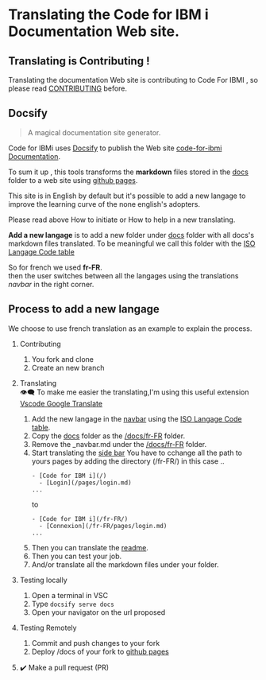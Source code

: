 # Translating the Code for IBM i Documentation Web site.

## Translating is Contributing !

Translating the documentation Web site is contributing to Code For IBMI , so please read [CONTRIBUTING](CONTRIBUTING.md) before.

## Docsify
> A magical documentation site generator.

Code for IBMi uses [Docsify](https://docsify.js.org/#/) to publish the Web site [code-for-ibmi Documentation](https://halcyon-tech.github.io/vscode-ibmi/#/).

To sum it up , this tools transforms the **markdown** files stored in the [docs](./docs/) folder to a web site using [github pages](https://pages.github.com/).

This site is in English by default but it's possible to add a new langage to improve the learning curve of the none english's adopters.

Please read above How to initiate or How to help in a new translating. 

**Add a new langage** is to add a new folder under [docs](./docs/) folder with all docs's markdown files translated.
To be meaningful we call this folder with the [ISO Langage Code table](http://www.lingoes.net/en/translator/langcode.htm)  

So for french we used **fr-FR**.  
then the user switches between all the langages using the translations *navbar* in the right corner.

## Process to add a new langage
We choose to use french translation as an example to explain the process.  

1. Contributing  
    1. You fork and clone
    1. Create an new branch
1. Translating  
 :eye_speech_bubble: To make me easier the translating,I'm using this useful extension [Vscode Google Translate](https://marketplace.visualstudio.com/items?itemName=funkyremi.vscode-google-translate)  

    1. Add the new langage in the [navbar](./docs/_navbar.md) using the [ISO Langage Code table](http://www.lingoes.net/en/translator/langcode.htm). 
    1. Copy the [docs](./docs/) folder as the [/docs/fr-FR](./docs/fr-FR/) folder.
    1. Remove the _navbar.md under the [/docs/fr-FR](./docs/fr-FR/) folder. 
    1. Start translating the [side bar](./docs/fr-FR/_sidebar.md) 
        You have to cchange all the path to yours pages by adding the directory (/fr-FR/) in this case ..
        ```
        - [Code for IBM i](/)
          - [Login](/pages/login.md)
        ...  
        ```
        to 
        ```
        - [Code for IBM i](/fr-FR/)  
          - [Connexion](/fr-FR/pages/login.md)  
        ...  
        ```
    1. Then you can translate the [readme](./docs/fr-FR/README.md).
    1. Then you can test your job.
    1. And/or translate all the markdown files under your folder.
1. Testing locally
    1. Open a terminal in VSC
    1. Type 
    `docsify serve docs`
    1. Open your navigator on the url proposed
1. Testing Remotely
    1. Commit and push changes to your fork
    1. Deploy /docs of your fork to [github pages](https://docsify.js.org/#/deploy)          
3. :heavy_check_mark: Make a pull request (PR)

